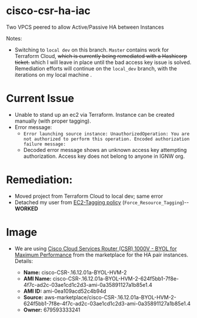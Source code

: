 # cisco-csr-ha-iac
Two VPCS peered to allow Active/Passive HA between Instances

Notes:

- Switching to `local dev` on this branch. `Master` contains work for Terraform Cloud, ~~which is currently being remediated with a Hashicorp ticket.~~ which I  will leave in place until the bad access key issue is solved. Remediation efforts will continue on the `local_dev` branch, with the iterations on my local machine .

# Current Issue

- Unable to stand up an ec2 via Terraform. Instance can be created manually (with proper tagging).
- Error message: 
  - `Error launching source instance: UnauthorizedOperation: You are not authorized to perform this operation. Encoded authorization failure message:`
  - Decoded error message shows an unknown access key attempting authorization. Access key does not belong to anyone in IGNW org.

# Remediation:

- Moved project from Terraform Cloud to local dev; same error
- Detached my user from [EC2-Tagging policy](https://console.aws.amazon.com/iam/home?region=us-west-2#/policies/arn:aws:iam::312506926764:policy/Force_Resource_Tagging$jsonEditor?section=attached_entities) (`Force_Resource_Tagging`)-- **WORKED**



# Image

- We are using [Cisco Cloud Services Router (CSR) 1000V - BYOL for Maximum Performance](https://aws.amazon.com/marketplace/pp/B00NF48FI2?ref=cns_srchrow#pdp-usage) from the marketplace for the HA pair instances. Details:

  - **Name:** cisco-CSR-.16.12.01a-BYOL-HVM-2
  - **AMI Name:** cisco-CSR-.16.12.01a-BYOL-HVM-2-624f5bb1-7f8e-4f7c-ad2c-03ae1cd1c2d3-ami-0a35891127a1b85e1.4
  - **AMI ID:** ami-0ea109acd52c4b94d
  - **Source:** aws-marketplace/cisco-CSR-.16.12.01a-BYOL-HVM-2-624f5bb1-7f8e-4f7c-ad2c-03ae1cd1c2d3-ami-0a35891127a1b85e1.4
  - **Owner:** 679593333241
